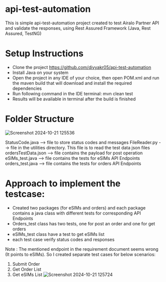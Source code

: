 # api-test-automation
This is simple api-test-automation project created to test Airalo Partner API and validate the responses, using Rest Assured Framework (Java, Rest Assured, TestNG)

# Setup Instructions
- Clone the project https://github.com/divyakr05/api-test-automation
- Install Java on your system
- Open the project in any IDE of your choice, then open POM.xml and run the maven build that will download and install the required dependencies
- Run following command in the IDE terminal: mvn clean test
- Results will be available in terminal after the build is finished
  
# Folder Structure
![Screenshot 2024-10-21 125536](https://github.com/user-attachments/assets/66119470-d478-4fd0-b122-22246d47b6cc)


StatusCode.java --> file to store status codes and messages
FileReader.py --> file in the utilities directory. This file is to read the test data json files
ordersTestData.json --> file contains the payload for post operation
eSIMs_test.java --> file contains the tests for eSIMs API Endpoints
orders_test.java --> file contains the tests for orders API Endpoints

# Approach to implement the testcase:
- Created two packages (for eSIMs and orders) and each package contains a java class with different tests for corresponding API Endpoints
- Orders_test class has two tests, one for post an order and one for get orders
- eSIMs_test class have a test to get eSIMs list
- each test case verify status codes and responses

Note : The mentioned endpoint in the requirement document seems wrong (It points to eSIMs). So I created separate test cases for below scenarios:
1. Submit Order
2. Get Order List
3. Get eSIMs List
![Screenshot 2024-10-21 125724](https://github.com/user-attachments/assets/6935b039-7235-4509-8fc1-e7e4564daf91)

